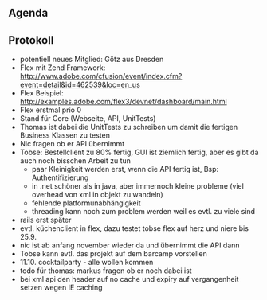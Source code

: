 ## Agenda ##
## Protokoll ##
  * potentiell neues Mitglied: Götz aus Dresden
  * Flex mit Zend Framework: http://www.adobe.com/cfusion/event/index.cfm?event=detail&id=462539&loc=en_us
  * Flex Beispiel: http://examples.adobe.com/flex3/devnet/dashboard/main.html
  * Flex erstmal prio 0
  * Stand für Core (Webseite, API, UnitTests)
  * Thomas ist dabei die UnitTests zu schreiben um damit die fertigen Business Klassen zu testen
  * Nic fragen ob er API übernimmt
  * Tobse: Bestellclient zu 80% fertig, GUI ist ziemlich fertig, aber es gibt da auch noch bisschen Arbeit zu tun
    * paar Kleinigkeit werden erst, wenn die API fertig ist, Bsp: Authentifizierung
    * in .net schöner als in java, aber immernoch kleine probleme (viel overhead von xml in objekt zu wandeln)
    * fehlende platformunabhängigkeit
    * threading kann noch zum problem werden weil es evtl. zu viele sind
  * rails erst später
  * evtl. küchenclient in flex, dazu testet tobse flex auf herz und niere bis 25.9.
  * nic ist ab anfang november wieder da und übernimmt die API dann
  * Tobse kann evtl. das projekt auf dem barcamp vorstellen
  * 11.10. cocktailparty - alle wollen kommen
  * todo für thomas: markus fragen ob er noch dabei ist
  * bei xml api den header auf no cache und expiry auf vergangenheit setzen wegen IE caching